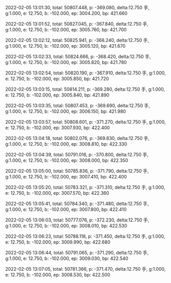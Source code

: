 2022-02-05 13:01:30, total: 50807.448, p: -369.080, delta:12.750 手, g:1.000, e: 12.750, b: -102.000, ep: 3004.200, bp: 421.660

2022-02-05 13:01:52, total: 50827.045, p: -367.840, delta:12.750 手, g:1.000, e: 12.750, b: -102.000, ep: 3005.760, bp: 421.700

2022-02-05 13:02:12, total: 50825.941, p: -368.240, delta:12.750 手, g:1.000, e: 12.750, b: -102.000, ep: 3005.120, bp: 421.670

2022-02-05 13:02:33, total: 50824.666, p: -368.420, delta:12.750 手, g:1.000, e: 12.750, b: -102.000, ep: 3005.820, bp: 421.780

2022-02-05 13:02:54, total: 50820.190, p: -367.910, delta:12.750 手, g:1.000, e: 12.750, b: -102.000, ep: 3005.850, bp: 421.720

2022-02-05 13:03:15, total: 50814.211, p: -369.280, delta:12.750 手, g:1.000, e: 12.750, b: -102.000, ep: 3005.840, bp: 421.890

2022-02-05 13:03:35, total: 50807.453, p: -369.690, delta:12.750 手, g:1.000, e: 12.750, b: -102.000, ep: 3006.150, bp: 421.980

2022-02-05 13:03:57, total: 50808.601, p: -371.270, delta:12.750 手, g:1.000, e: 12.750, b: -102.000, ep: 3007.930, bp: 422.400

2022-02-05 13:04:18, total: 50802.076, p: -369.830, delta:12.750 手, g:1.000, e: 12.750, b: -102.000, ep: 3008.810, bp: 422.330

2022-02-05 13:04:39, total: 50791.016, p: -370.800, delta:12.750 手, g:1.000, e: 12.750, b: -102.000, ep: 3008.000, bp: 422.350

2022-02-05 13:05:00, total: 50785.836, p: -371.790, delta:12.750 手, g:1.000, e: 12.750, b: -102.000, ep: 3007.410, bp: 422.400

2022-02-05 13:05:20, total: 50783.321, p: -371.310, delta:12.750 手, g:1.000, e: 12.750, b: -102.000, ep: 3007.570, bp: 422.360

2022-02-05 13:05:41, total: 50784.340, p: -371.480, delta:12.750 手, g:1.000, e: 12.750, b: -102.000, ep: 3007.800, bp: 422.410

2022-02-05 13:06:03, total: 50777.076, p: -372.230, delta:12.750 手, g:1.000, e: 12.750, b: -102.000, ep: 3008.010, bp: 422.530

2022-02-05 13:06:23, total: 50788.118, p: -371.450, delta:12.750 手, g:1.000, e: 12.750, b: -102.000, ep: 3009.990, bp: 422.680

2022-02-05 13:06:44, total: 50791.065, p: -371.290, delta:12.750 手, g:1.000, e: 12.750, b: -102.000, ep: 3009.030, bp: 422.540

2022-02-05 13:07:05, total: 50781.366, p: -371.470, delta:12.750 手, g:1.000, e: 12.750, b: -102.000, ep: 3008.530, bp: 422.500